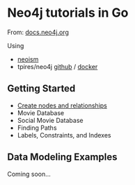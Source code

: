 Neo4j tutorials in Go
=====================

From: [docs.neo4j.org](http://docs.neo4j.org/chunked/stable/tutorials.html)

Using
 - [neoism](https://github.com/jmcvetta/neoism)
 - tpires/neo4j [github](https://github.com/tpires/neo4j) / [docker](https://registry.hub.docker.com/u/tpires/neo4j/)


Getting Started
---------------

- [Create nodes and relationships](GettingStarted/CreatingNodesAndRelationships)
- Movie Database
- Social Movie Database
- Finding Paths
- Labels, Constraints, and Indexes

Data Modeling Examples
----------------------

Coming soon...
